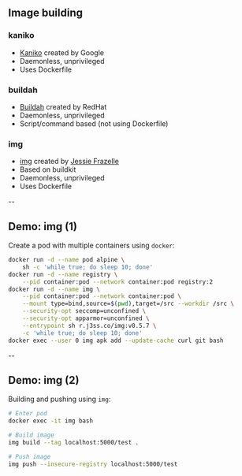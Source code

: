 ## Image building

### kaniko

- [Kaniko](https://github.com/GoogleContainerTools/kaniko) created by Google
- Daemonless, unprivileged
- Uses Dockerfile

### buildah

- [Buildah](https://github.com/containers/buildah) created by RedHat
- Daemonless, unprivileged
- Script/command based (not using Dockerfile)

### img

- [img](https://github.com/genuinetools/img) created by [Jessie Frazelle](https://blog.jessfraz.com/)
- Based on buildkit
- Daemonless, unprivileged
- Uses Dockerfile

--

## Demo: img (1)

Create a pod with multiple containers using `docker`:

```bash
docker run -d --name pod alpine \
    sh -c 'while true; do sleep 10; done'
docker run -d --name registry \
    --pid container:pod --network container:pod registry:2
docker run -d --name img \
    --pid container:pod --network container:pod \
    --mount type=bind,source=$(pwd),target=/src --workdir /src \
    --security-opt seccomp=unconfined \
    --security-opt apparmor=unconfined \
    --entrypoint sh r.j3ss.co/img:v0.5.7 \
    -c 'while true; do sleep 10; done'
docker exec --user 0 img apk add --update-cache curl git bash
```

--

## Demo: img (2)

Building and pushing using `img`:

```bash
# Enter pod
docker exec -it img bash

# Build image
img build --tag localhost:5000/test .

# Push image
img push --insecure-registry localhost:5000/test
```
